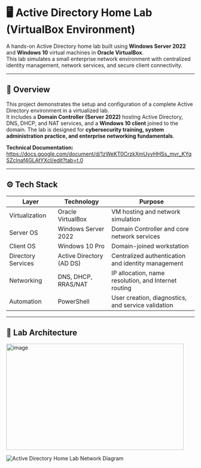 # 🖥️ Active Directory Home Lab (VirtualBox Environment)

A hands-on Active Directory home lab built using **Windows Server 2022** and **Windows 10** virtual machines in **Oracle VirtualBox**.  
This lab simulates a small enterprise network environment with centralized identity management, network services, and secure client connectivity.

---

## 🧩 Overview

This project demonstrates the setup and configuration of a complete Active Directory environment in a virtualized lab.  
It includes a **Domain Controller (Server 2022)** hosting Active Directory, DNS, DHCP, and NAT services, and a **Windows 10 client** joined to the domain. The lab is designed for **cybersecurity training, system administration practice, and enterprise networking fundamentals**.

**Technical Documentation:** https://docs.google.com/document/d/1zWeKT0CrzkXmUyyHHSs_mvr_KYqSZclnaf4GLAtYXcI/edit?tab=t.0

---

## ⚙️ Tech Stack

| Layer | Technology | Purpose |
|--------|-------------|----------|
| Virtualization | Oracle VirtualBox | VM hosting and network simulation |
| Server OS | Windows Server 2022 | Domain Controller and core network services |
| Client OS | Windows 10 Pro | Domain-joined workstation |
| Directory Services | Active Directory (AD DS) | Centralized authentication and identity management |
| Networking | DNS, DHCP, RRAS/NAT | IP allocation, name resolution, and Internet routing |
| Automation | PowerShell | User creation, diagnostics, and service validation |

---

## 🧱 Lab Architecture

<img width="474" height="284" alt="image" src="https://github.com/user-attachments/assets/e2bfa935-632a-456e-9027-5464271b072b" />

![Active Directory Home Lab Network Diagram](https://github.com/user-attachments/assets/143c78b6-557b-43c8-9faf-fc528c15081a)




